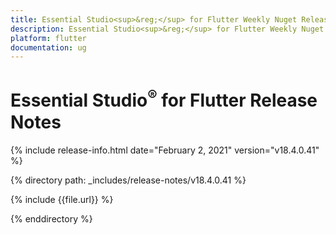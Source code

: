 ```yaml
---
title: Essential Studio<sup>&reg;</sup> for Flutter Weekly Nuget Release Release Notes  
description: Essential Studio<sup>&reg;</sup> for Flutter Weekly Nuget Release Release Notes  
platform: flutter
documentation: ug
---
```


# Essential Studio<sup>&reg;</sup> for Flutter Release Notes  

{% include release-info.html date="February 2, 2021" version="v18.4.0.41" %} 


{% directory path: _includes/release-notes/v18.4.0.41 %}

{% include {{file.url}} %}

{% enddirectory %}